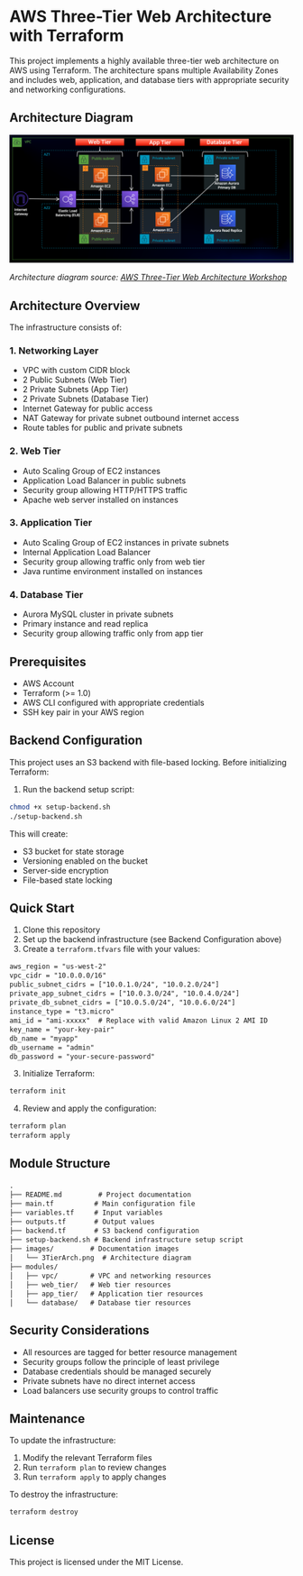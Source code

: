 # AWS Three-Tier Web Architecture with Terraform

This project implements a highly available three-tier web architecture on AWS using Terraform. The architecture spans multiple Availability Zones and includes web, application, and database tiers with appropriate security and networking configurations.

## Architecture Diagram

![Three-Tier Architecture](./images/3TierArch.png)

*Architecture diagram source: [AWS Three-Tier Web Architecture Workshop](https://github.com/aws-samples/aws-three-tier-web-architecture-workshop)*

## Architecture Overview

The infrastructure consists of:

### 1. Networking Layer
- VPC with custom CIDR block
- 2 Public Subnets (Web Tier)
- 2 Private Subnets (App Tier)
- 2 Private Subnets (Database Tier)
- Internet Gateway for public access
- NAT Gateway for private subnet outbound internet access
- Route tables for public and private subnets

### 2. Web Tier
- Auto Scaling Group of EC2 instances
- Application Load Balancer in public subnets
- Security group allowing HTTP/HTTPS traffic
- Apache web server installed on instances

### 3. Application Tier
- Auto Scaling Group of EC2 instances in private subnets
- Internal Application Load Balancer
- Security group allowing traffic only from web tier
- Java runtime environment installed on instances

### 4. Database Tier
- Aurora MySQL cluster in private subnets
- Primary instance and read replica
- Security group allowing traffic only from app tier

## Prerequisites

- AWS Account
- Terraform (>= 1.0)
- AWS CLI configured with appropriate credentials
- SSH key pair in your AWS region

## Backend Configuration

This project uses an S3 backend with file-based locking. Before initializing Terraform:

1. Run the backend setup script:
```bash
chmod +x setup-backend.sh
./setup-backend.sh
```

This will create:
- S3 bucket for state storage
- Versioning enabled on the bucket
- Server-side encryption
- File-based state locking

## Quick Start

1. Clone this repository
2. Set up the backend infrastructure (see Backend Configuration above)
3. Create a `terraform.tfvars` file with your values:
```hcl
aws_region = "us-west-2"
vpc_cidr = "10.0.0.0/16"
public_subnet_cidrs = ["10.0.1.0/24", "10.0.2.0/24"]
private_app_subnet_cidrs = ["10.0.3.0/24", "10.0.4.0/24"]
private_db_subnet_cidrs = ["10.0.5.0/24", "10.0.6.0/24"]
instance_type = "t3.micro"
ami_id = "ami-xxxxx"  # Replace with valid Amazon Linux 2 AMI ID
key_name = "your-key-pair"
db_name = "myapp"
db_username = "admin"
db_password = "your-secure-password"
```

3. Initialize Terraform:
```bash
terraform init
```

4. Review and apply the configuration:
```bash
terraform plan
terraform apply
```

## Module Structure

```
.
├── README.md         # Project documentation
├── main.tf          # Main configuration file
├── variables.tf     # Input variables
├── outputs.tf       # Output values
├── backend.tf       # S3 backend configuration
├── setup-backend.sh # Backend infrastructure setup script
├── images/         # Documentation images
│   └── 3TierArch.png  # Architecture diagram
├── modules/
│   ├── vpc/        # VPC and networking resources
│   ├── web_tier/   # Web tier resources
│   ├── app_tier/   # Application tier resources
│   └── database/   # Database tier resources
```

## Security Considerations

- All resources are tagged for better resource management
- Security groups follow the principle of least privilege
- Database credentials should be managed securely
- Private subnets have no direct internet access
- Load balancers use security groups to control traffic

## Maintenance

To update the infrastructure:
1. Modify the relevant Terraform files
2. Run `terraform plan` to review changes
3. Run `terraform apply` to apply changes

To destroy the infrastructure:
```bash
terraform destroy
```

## License

This project is licensed under the MIT License.